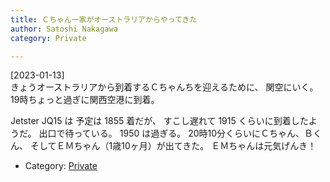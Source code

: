 ```yaml
---
title: Ｃちゃん一家がオーストラリアからやってきた
author: Satoshi Nakagawa
category: Private

---
```


[2023-01-13]  
 きょうオーストラリアから到着するＣちゃんちを迎えるために、
関空にいく。
19時ちょっと過ぎに関西空港に到着。

 Jetster JQ15 は 予定は 1855 着だが、
すこし遅れて 1915 くらいに到着したようだ。
出口で待っている。
1950 は過ぎる。
20時10分くらいにＣちゃん、Ｂくん、
そしてＥＭちゃん（1歳10ヶ月）が出てきた。
ＥＭちゃんは元気げんき！

- Category: [Private](/categories.html#Private)

